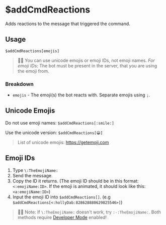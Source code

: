 # $addCmdReactions
Adds reactions to the message that triggered the command.

## Usage
```
$addCmdReactions[emojis]
```
> 🧙‍♂️ You can use unicode emojis or emoji IDs, not emoji names. *For emoji IDs:* The bot must be present in the server, that you are using the emoji from.

### Breakdown
- `emojis` - The emoji(s) the bot reacts with. Separate emojis using `;`.

## Unicode Emojis
Do not use emoji names: `$addCmdReactions[:smile:]`

Use the unicode version: `$addCmdReactions[😀]`

> List of unicode emojis: https://getemoji.com
 
## Emoji IDs
1. Type `\:TheEmojiName:`
2. Send the message.
3. Copy the ID it returns. (The emoji ID should be in this format: `<:emojiName:ID>`. If the emoji is animated, it should look like this: `<a:emojiName:ID>`)
4. Input the emoji ID into `$addCmdReactions[]`. (e.g `$addCmdReactions[<:hollyDab:828628880629825546>]`)

> 🧙‍♂️ Note: If `\:TheEmojiName:` doesn't work, try `:-:TheEmojiName:`. Both methods require [Developer Mode](https://support.discord.com/hc/en-us/articles/206346498-Where-can-I-find-my-User-Server-Message-ID-) enabled! 

